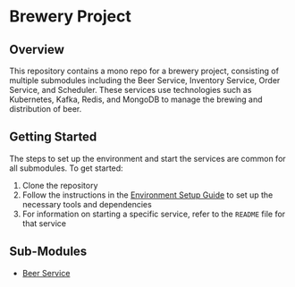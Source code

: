 # Brewery Project

## Overview
This repository contains a mono repo for a brewery project, consisting of multiple submodules including the Beer Service, Inventory Service, Order Service, and Scheduler. These services use technologies such as Kubernetes, Kafka, Redis, and MongoDB to manage the brewing and distribution of beer.

## Getting Started
The steps to set up the environment and start the services are common for all submodules. To get started:
1. Clone the repository
2. Follow the instructions in the [Environment Setup Guide](./SETUP_README.md) to set up the necessary tools and dependencies
3. For information on starting a specific service, refer to the `README` file for that service

## Sub-Modules
- [Beer Service](./beer-service/README.md)